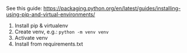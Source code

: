 See this guide: https://packaging.python.org/en/latest/guides/installing-using-pip-and-virtual-environments/

1. Install pip & virtualenv
2. Create venv, e.g.: `python -m venv venv`
3. Activate venv
4. Install from requirements.txt